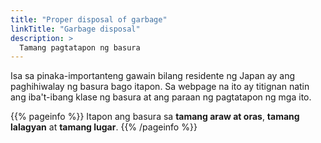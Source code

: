 ```yaml
---
title: "Proper disposal of garbage"
linkTitle: "Garbage disposal"
description: >
  Tamang pagtatapon ng basura
---
```

Isa sa pinaka-importanteng gawain bilang residente ng Japan ay ang paghihiwalay ng basura bago itapon. Sa webpage na ito ay titignan natin ang iba't-ibang klase ng basura at ang paraan ng pagtatapon ng mga ito.

{{% pageinfo %}}
Itapon ang basura sa **tamang araw at oras**, **tamang lalagyan** at **tamang lugar**.
{{% /pageinfo %}}